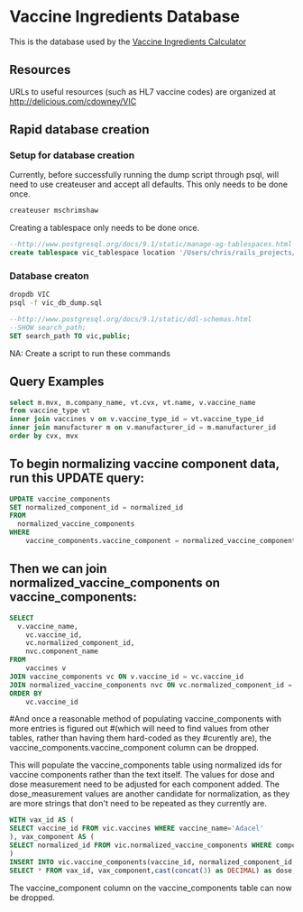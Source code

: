 # Vaccine Ingredients Database
This is the database used by the [Vaccine Ingredients Calculator](https://github.com/Yenwod/Vaccine-Ingredients-Calculator)

## Resources

URLs to useful resources (such as HL7 vaccine codes) are organized at http://delicious.com/cdowney/VIC

## Rapid database creation

### Setup for database creation
Currently, before successfully running the dump script through psql, will need to use createuser and accept all defaults.
This only needs to be done once.
```bash
createuser mschrimshaw
```

Creating a tablespace only needs to be done once.
```sql
--http://www.postgresql.org/docs/9.1/static/manage-ag-tablespaces.html
create tablespace vic_tablespace location '/Users/chris/rails_projects/data';
```

### Database creaton
```bash
dropdb VIC
psql -f vic_db_dump.sql
```
```SQL
--http://www.postgresql.org/docs/9.1/static/ddl-schemas.html
--SHOW search_path;
SET search_path TO vic,public;
```

NA: Create a script to run these commands

## Query Examples

```sql
select m.mvx, m.company_name, vt.cvx, vt.name, v.vaccine_name 
from vaccine_type vt 
inner join vaccines v on v.vaccine_type_id = vt.vaccine_type_id 
inner join manufacturer m on v.manufacturer_id = m.manufacturer_id
order by cvx, mvx
```

## To begin normalizing vaccine component data, run this UPDATE query:
```sql
UPDATE vaccine_components
SET normalized_component_id = normalized_id
FROM
  normalized_vaccine_components
WHERE
	vaccine_components.vaccine_component = normalized_vaccine_components.component_name
```

## Then we can join normalized_vaccine_components on vaccine_components:
```sql
SELECT
  v.vaccine_name,
	vc.vaccine_id,
	vc.normalized_component_id,
	nvc.component_name
FROM
	vaccines v
JOIN vaccine_components vc ON v.vaccine_id = vc.vaccine_id
JOIN normalized_vaccine_components nvc ON vc.normalized_component_id = nvc.normalized_id
ORDER BY
	vc.vaccine_id
```

#And once a reasonable method of populating vaccine_components with more entries is figured out 
#(which will need to find values from other tables, rather than having them hard-coded as they 
#curently are), the vaccine_components.vaccine_component column can be dropped.

This will populate the vaccine_components table using normalized ids for vaccine components rather than
the text itself.  The values for dose and dose measurement need to be adjusted for each component added.
The dose_measurement values are another candidate for normalization, as they are more strings that don't
need to be repeated as they currently are.

```sql
WITH vax_id AS (
SELECT vaccine_id FROM vic.vaccines WHERE vaccine_name='Adacel'
), vax_component AS ( 
SELECT normalized_id FROM vic.normalized_vaccine_components WHERE component_name='pertactin'
)
INSERT INTO vic.vaccine_components(vaccine_id, normalized_component_id, dose, dose_measurement) 
SELECT * FROM vax_id, vax_component,cast(concat(3) as DECIMAL) as dose, concat('mcg') as dose_measurement
```

The vaccine_component column on the vaccine_components table can now be dropped.
